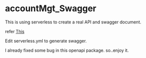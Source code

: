 # accountMgt_Swagger

This is using serverless to create a real API and swagger document.

refer [This](https://github.com/temando/serverless-openapi-documentation)

Edit serverless.yml to generate swagger.

I already fixed some bug in this openapi package. so..enjoy it. 

